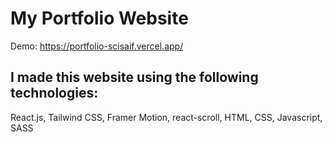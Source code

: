 # My Portfolio Website

Demo: https://portfolio-scisaif.vercel.app/

## I made this website using the following technologies: 
React.js, Tailwind CSS, Framer Motion, react-scroll, HTML, CSS, Javascript, SASS
